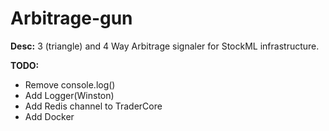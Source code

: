 # Arbitrage-gun
 
**Desc:**
3 (triangle) and 4 Way Arbitrage signaler for StockML infrastructure.

**TODO:**
- Remove console.log()
- Add Logger(Winston)
- Add Redis channel to TraderCore
- Add Docker